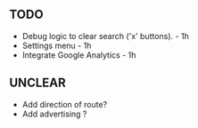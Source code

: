 ## TODO

* Debug logic to clear search ('x' buttons). - 1h
* Settings menu - 1h
* Integrate Google Analytics - 1h

## UNCLEAR

* Add direction of route?
* Add advertising ?
